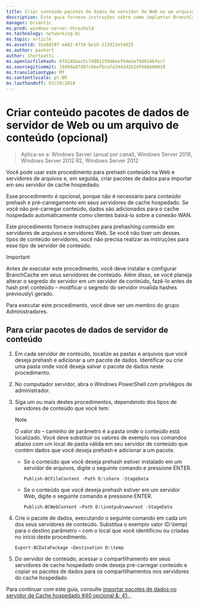 ```yaml
---
title: Criar conteúdo pacotes de dados de servidor de Web ou um arquivo de conteúdo (opcional)
description: Este guia fornece instruções sobre como implantar BranchCache em modo de cache hospedado em computadores que executam o Windows Server 2016 e o Windows 10
manager: brianlic
ms.prod: windows-server-threshold
ms.technology: networking-bc
ms.topic: article
ms.assetid: 31e8428f-a482-4734-be1b-213912e34825
ms.author: pashort
author: shortpatti
ms.openlocfilehash: 8f814bbac5c74081259d8eef6deda79d914bfec7
ms.sourcegitcommit: 19d9da87d87c9eefbca7a3443d2b1df486b0b010
ms.translationtype: MT
ms.contentlocale: pt-BR
ms.lasthandoff: 03/28/2018
---
```

# <a name="create-content-server-data-packages-for-web-and-file-content-optional"></a>Criar conteúdo pacotes de dados de servidor de Web ou um arquivo de conteúdo (opcional)

>Aplica-se a: Windows Server (anual por canal), Windows Server 2016, Windows Server 2012 R2, Windows Server 2012

Você pode usar este procedimento para prehash conteúdo na Web e servidores de arquivos e, em seguida, criar pacotes de dados para importar em seu servidor de cache hospedado. 

Esse procedimento é opcional, porque não é necessário para conteúdo prehash e pré-carregamento em seus servidores de cache hospedado. Se você não pré-carregar conteúdo, dados são adicionados para o cache hospedado automaticamente como clientes baixá-lo sobre a conexão WAN.

Este procedimento fornece instruções para prehashing conteúdo em servidores de arquivos e servidores Web. Se você não tiver um desses tipos de conteúdo servidores, você não precisa realizar as instruções para esse tipo de servidor de conteúdo.

>[!IMPORTANT]
>Antes de executar este procedimento, você deve instalar e configurar BranchCache em seus servidores de conteúdo. Além disso, se você planeja alterar o segredo do servidor em um servidor de conteúdo, fazê-lo antes de hash pre\ conteúdo – modificar o segredo do servidor invalida hashes previously\ gerado.

Para executar este procedimento, você deve ser um membro do grupo Administradores.

## <a name="to-create-content-server-data-packages"></a>Para criar pacotes de dados de servidor de conteúdo

1. Em cada servidor de conteúdo, localize as pastas e arquivos que você deseja prehash e adicionar a um pacote de dados. Identificar ou crie uma pasta onde você deseja salvar o pacote de dados neste procedimento.

2. No computador servidor, abra o Windows PowerShell com privilégios de administrador.

3. Siga um ou mais destes procedimentos, dependendo dos tipos de servidores de conteúdo que você tem:

    > [!NOTE]
    > O valor do – caminho de parâmetro é a pasta onde o conteúdo está localizado. Você deve substituir os valores de exemplo nos comandos abaixo com um local de pasta válida em seu servidor de conteúdo que contém dados que você deseja prehash e adicionar a um pacote.
  
    - Se o conteúdo que você deseja prehash estiver instalado em um servidor de arquivos, digite o seguinte comando e pressione ENTER.

        ```  
        Publish-BCFileContent -Path D:\share -StageData
        ```  

    -   Se o conteúdo que você deseja prehash estiver em um servidor Web, digite o seguinte comando e pressione ENTER.

        ```  
        Publish-BCWebContent –Path D:\inetpub\wwwroot -StageData
        ```  

4. Crie o pacote de dados, executando o seguinte comando em cada um dos seus servidores de conteúdo. Substitua o exemplo valor \(D:\\temp\) para o destino parâmetro – com o local que você identificou ou criadas no início deste procedimento.

    ```  
    Export-BCDataPackage –Destination D:\temp
    ```  

5. Do servidor de conteúdo, acessar o compartilhamento em seus servidores de cache hospedado onde deseja pré-carregar conteúdo e copiar os pacotes de dados para os compartilhamentos nos servidores do cache hospedado.

Para continuar com este guia, consulte [importar pacotes de dados no servidor de Cache hospedado #40 opcional &; 41; ](9-Bc-Import-Data.md).

